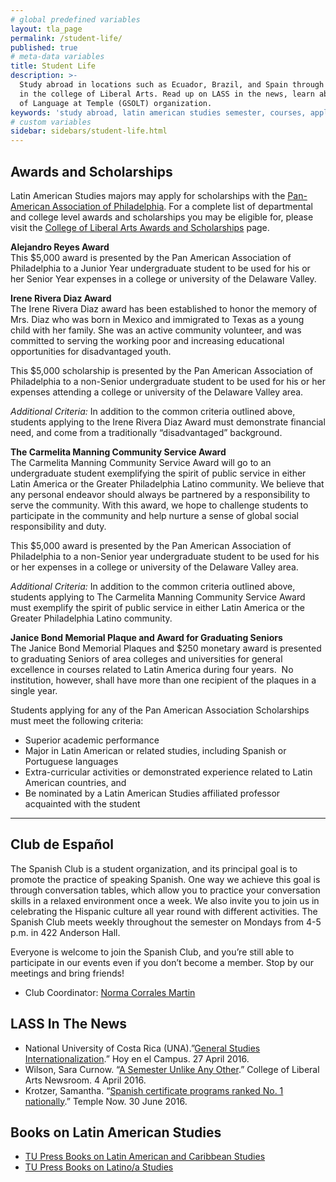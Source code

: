 ```yaml
---
# global predefined variables
layout: tla_page
permalink: /student-life/
published: true
# meta-data variables
title: Student Life
description: >-
  Study abroad in locations such as Ecuador, Brazil, and Spain through Temple University’s Latin American Studies program
  in the college of Liberal Arts. Read up on LASS in the news, learn about awards and scholarships, and our Graduate Students
  of Language at Temple (GSOLT) organization.
keywords: 'study abroad, latin american studies semester, courses, application, spain, awards and scholarships, GSOLT'
# custom variables
sidebar: sidebars/student-life.html
---
```

## Awards and Scholarships
Latin American Studies majors may apply for scholarships with the [Pan-American Association of Philadelphia](https://www.panamphilly.org/programs/scholarships). For a complete list of departmental and college level awards and scholarships you may be eligible for, please visit the [College of Liberal Arts Awards and Scholarships](https://liberalarts.temple.edu/about-us/resources/awards-and-scholarships?field_awards_department_nid=4579&field_awards_academics_class_value=All) page.

**Alejandro Reyes Award**<br>
This $5,000 award is presented by the Pan American Association of Philadelphia to a Junior Year undergraduate student to be used for his or her Senior Year expenses in a college or university of the Delaware Valley.

**Irene Rivera Diaz Award**<br>
The Irene Rivera Diaz award has been established to honor the memory of Mrs. Diaz who was born in Mexico and immigrated to Texas as a young child with her family. She was an active community volunteer, and was committed to serving the working poor and increasing educational opportunities for disadvantaged youth.

This $5,000 scholarship is presented by the Pan American Association of Philadelphia to a non-Senior undergraduate student to be used for his or her expenses attending a college or university of the Delaware Valley area.

_Additional Criteria:_ In addition to the common criteria outlined above, students applying to the Irene Rivera Diaz Award must demonstrate financial need, and come from a traditionally “disadvantaged” background.

**The Carmelita Manning Community Service Award**<br>
The Carmelita Manning Community Service Award will go to an undergraduate student exemplifying the spirit of public service in either Latin America or the Greater Philadelphia Latino community.   We believe that any personal endeavor should always be partnered by a responsibility to serve the community.  With this award, we hope to challenge students to participate in the community and help nurture a sense of global social responsibility and duty.

This $5,000 award is presented by the Pan American Association of Philadelphia to a non-Senior year undergraduate student to be used for his or her expenses in a college or university of the Delaware Valley area.

_Additional Criteria:_ In addition to the common criteria outlined above, students applying to The Carmelita Manning Community Service Award must exemplify the spirit of public service in either Latin America or the Greater Philadelphia Latino community.

**Janice Bond Memorial Plaque and Award for Graduating Seniors**<br>
The Janice Bond Memorial Plaques and $250 monetary award is presented to graduating Seniors of area colleges and universities for general excellence in courses related to Latin America during four years.  No institution, however, shall have more than one recipient of the plaques in a single year.

Students applying for any of the Pan American Association Scholarships must meet the following criteria:

- Superior academic performance
- Major in Latin American or related studies, including Spanish or Portuguese languages
- Extra-curricular activities or demonstrated experience related to Latin American countries, and
- Be nominated by a Latin American Studies affiliated professor acquainted with the student

___

## Club de Español
The Spanish Club is a student organization, and its principal goal is to promote the practice of speaking Spanish. One way we achieve this goal is through conversation tables, which allow you to practice your conversation skills in a relaxed environment once a week. We also invite you to join us in celebrating the Hispanic culture all year round with different activities. The Spanish Club meets weekly throughout the semester on Mondays from 4-5 p.m. in 422 Anderson Hall.

Everyone is welcome to join the Spanish Club, and you’re still able to participate in our events even if you don’t become a member. Stop by our meetings and bring friends!
- Club Coordinator: [Norma Corrales Martin](mailto:ncm@temple.edu)

## LASS In The News
- National University of Costa Rica (UNA).”[General Studies Internationalization](https://www.unacomunica.una.ac.cr/).” Hoy en el Campus. 27 April 2016.
- Wilson, Sara Curnow. “[A Semester Unlike Any Other](https://liberalarts.temple.edu/about-us/newsroom/semester-unlike-any-other).” College of Liberal Arts Newsroom. 4 April 2016.
- Krotzer, Samantha. “[Spanish certificate programs ranked No. 1 nationally](https://news.temple.edu/news/2016-06-30/spanish-certificate-programs-ranked-number-one-nationally).” Temple Now. 30 June 2016.

## Books on Latin American Studies
- [TU Press Books on Latin American and Caribbean Studies](http://tupress.temple.edu/)
- [TU Press Books on Latino/a Studies](http://tupress.temple.edu/)
